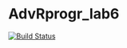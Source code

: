 # AdvRprogr_lab6
[![Build Status](https://www.travis-ci.org/poceviciute/AdvRprogr_lab6.svg?branch=master)](https://www.travis-ci.org/poceviciute/AdvRprogr_lab6)
